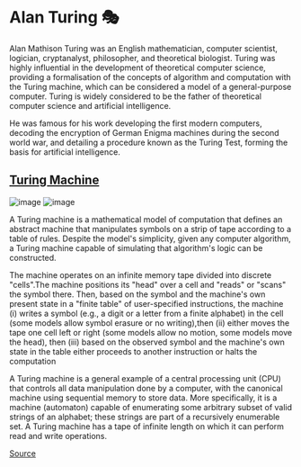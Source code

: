 # Alan Turing 🎭

Alan Mathison Turing was an English mathematician, computer scientist, logician, cryptanalyst, philosopher, and theoretical biologist. Turing was highly influential in the development of theoretical computer science, providing a formalisation of the concepts of algorithm and computation with the Turing machine, which can be considered a model of a general-purpose computer. Turing is widely considered to be the father of theoretical computer science and artificial intelligence.

He was famous for his work developing the first modern computers, decoding the encryption of German Enigma machines during the second world war, and detailing a procedure known as the Turing Test, forming the basis for artificial intelligence.

## [Turing Machine](https://en.wikipedia.org/wiki/Turing_machine)

![image](https://user-images.githubusercontent.com/85029234/133246395-75f9231a-5d78-4fa8-aad6-e770890a8a3d.png)                                               ![image](https://user-images.githubusercontent.com/85029234/133246463-61d5e270-2147-49e8-ac36-e86bae90796b.png)



A Turing machine is a mathematical model of computation that defines an abstract machine that manipulates symbols on a strip of tape according to a table of rules. Despite the model's simplicity, given any computer algorithm, a Turing machine capable of simulating that algorithm's logic can be constructed.

The machine operates on an infinite memory tape divided into discrete "cells".The machine positions its "head" over a cell and "reads" or "scans" the symbol there. Then, based on the symbol and the machine's own present state in a "finite table" of user-specified instructions, the machine (i) writes a symbol (e.g., a digit or a letter from a finite alphabet) in the cell (some models allow symbol erasure or no writing),then (ii) either moves the tape one cell left or right (some models allow no motion, some models move the head), then (iii) based on the observed symbol and the machine's own state in the table either proceeds to another instruction or halts the computation

A Turing machine is a general example of a central processing unit (CPU) that controls all data manipulation done by a computer, with the canonical machine using sequential memory to store data. More specifically, it is a machine (automaton) capable of enumerating some arbitrary subset of valid strings of an alphabet; these strings are part of a recursively enumerable set. A Turing machine has a tape of infinite length on which it can perform read and write operations.

[Source](https://en.wikipedia.org/wiki/Alan_Turing)
